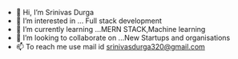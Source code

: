 - 👋 Hi, I’m Srinivas Durga
- 👀 I’m interested in ... Full stack development
- 🌱 I’m currently learning ...MERN STACK,Machine learning
- 💞️ I’m looking to collaborate on ...New Startups and organisations
- 📫 To reach me use mail id srinivasdurga320@gmail.com

<!---
srinivasdurga320/srinivasdurga320 is a ✨ special ✨ repository because its `README.md` (this file) appears on your GitHub profile.
You can click the Preview link to take a look at your changes.
--->
